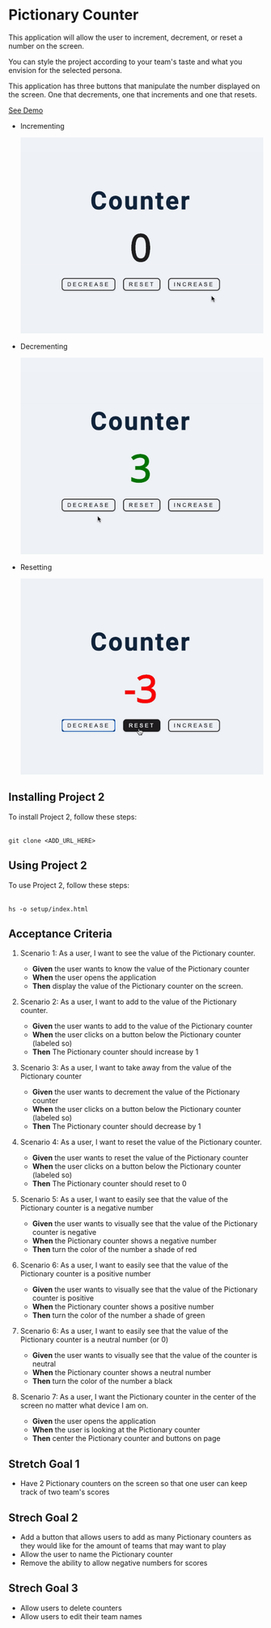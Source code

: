 # Pictionary Counter

This application will allow the user to increment, decrement, or reset a number on the screen.

You can style the project according to your team's taste and what you envision for the selected persona.

This application has three buttons that manipulate the number displayed on the screen. One that decrements, one that increments and one that resets.

[See Demo](https://drteresavasquez.github.io/pictionary-counter/setup/)

- Incrementing

  ![Incrementing](./setup/src/img/incrementing.gif)

- Decrementing

  ![Decrementing](./setup/src/img/decrementing.gif)

- Resetting

  ![Resetting](./setup/src/img/resetting.gif)

## Installing Project 2

To install Project 2, follow these steps:

```

git clone <ADD_URL_HERE>

```

## Using Project 2

To use Project 2, follow these steps:

```shell

hs -o setup/index.html

```

## Acceptance Criteria

1. Scenario 1: As a user, I want to see the value of the Pictionary counter.

   - **Given** the user wants to know the value of the Pictionary counter
   - **When** the user opens the application
   - **Then** display the value of the Pictionary counter on the screen.

1. Scenario 2: As a user, I want to add to the value of the Pictionary counter.

   - **Given** the user wants to add to the value of the Pictionary counter
   - **When** the user clicks on a button below the Pictionary counter (labeled so)
   - **Then** The Pictionary counter should increase by 1

1. Scenario 3: As a user, I want to take away from the value of the Pictionary counter

   - **Given** the user wants to decrement the value of the Pictionary counter
   - **When** the user clicks on a button below the Pictionary counter (labeled so)
   - **Then** The Pictionary counter should decrease by 1

1. Scenario 4: As a user, I want to reset the value of the Pictionary counter.

   - **Given** the user wants to reset the value of the Pictionary counter
   - **When** the user clicks on a button below the Pictionary counter (labeled so)
   - **Then** The Pictionary counter should reset to 0

1. Scenario 5: As a user, I want to easily see that the value of the Pictionary counter is a negative number

   - **Given** the user wants to visually see that the value of the Pictionary counter is negative
   - **When** the Pictionary counter shows a negative number
   - **Then** turn the color of the number a shade of red

1. Scenario 6: As a user, I want to easily see that the value of the Pictionary counter is a positive number

   - **Given** the user wants to visually see that the value of the Pictionary counter is positive
   - **When** the Pictionary counter shows a positive number
   - **Then** turn the color of the number a shade of green

1. Scenario 6: As a user, I want to easily see that the value of the Pictionary counter is a neutral number (or 0)

   - **Given** the user wants to visually see that the value of the counter is neutral
   - **When** the Pictionary counter shows a neutral number
   - **Then** turn the color of the number a black

1. Scenario 7: As a user, I want the Pictionary counter in the center of the screen no matter what device I am on.

   - **Given** the user opens the application
   - **When** the user is looking at the Pictionary counter
   - **Then** center the Pictionary counter and buttons on page
   
## Stretch Goal 1
- Have 2 Pictionary counters on the screen so that one user can keep track of two team's scores

## Strech Goal 2
- Add a button that allows users to add as many Pictionary counters as they would like for the amount of teams that may want to play
- Allow the user to name the Pictionary counter
- Remove the ability to allow negative numbers for scores

## Strech Goal 3
- Allow users to delete counters
- Allow users to edit their team names
